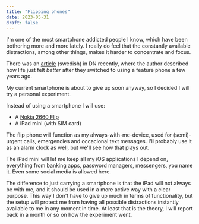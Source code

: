 ```yaml
---
title: "Flipping phones"
date: 2023-05-31
draft: false
---
```


I'm one of the most smartphone addicted people I know, which have been bothering more and more lately. I really do feel that the constantly available distractions, among other things, makes it harder to concentrate and focus. 

There was an [article](https://archive.is/AMwEe) (swedish) in DN recently, where the author described how life just felt _better_ after they switched to using a feature phone a few years ago.

My current smartphone is about to give up soon anyway, so I decided I will try a personal experiment.

Instead of using a smartphone I will use:

- A [Nokia 2660 Flip](https://www.gsmarena.com/nokia_2660_flip-pictures-11668.php)
- A iPad mini (with SIM card)

The flip phone will function as my always-with-me-device, used for (semi)-urgent calls, emergencies and occacional text messages. I'll probably use it as an alarm clock as well, but we'll see how that plays out.

The iPad mini will let me keep all my iOS applications I depend on, everything from banking apps, password managers, messengers, you name it. Even some social media is allowed here.

The difference to just carrying a smartphone is that the iPad will not always be with me, and it should be used in a more active way with a clear purpose. This way I don't have to give up much in terms of functionality, but the setup will protect me from having all possible distractions instantly available to me in any moment in time. At least that is the theory, I will report back in a month or so on how the experiment went.
